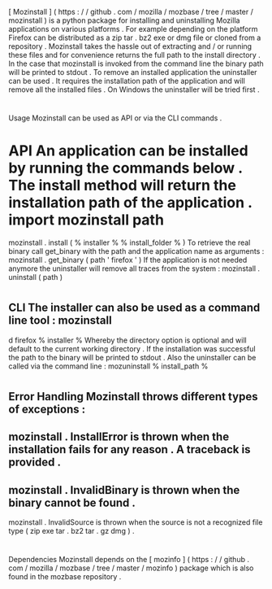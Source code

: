[
Mozinstall
]
(
https
:
/
/
github
.
com
/
mozilla
/
mozbase
/
tree
/
master
/
mozinstall
)
is
a
python
package
for
installing
and
uninstalling
Mozilla
applications
on
various
platforms
.
For
example
depending
on
the
platform
Firefox
can
be
distributed
as
a
zip
tar
.
bz2
exe
or
dmg
file
or
cloned
from
a
repository
.
Mozinstall
takes
the
hassle
out
of
extracting
and
/
or
running
these
files
and
for
convenience
returns
the
full
path
to
the
install
directory
.
In
the
case
that
mozinstall
is
invoked
from
the
command
line
the
binary
path
will
be
printed
to
stdout
.
To
remove
an
installed
application
the
uninstaller
can
be
used
.
It
requires
the
installation
path
of
the
application
and
will
remove
all
the
installed
files
.
On
Windows
the
uninstaller
will
be
tried
first
.
#
Usage
Mozinstall
can
be
used
as
API
or
via
the
CLI
commands
.
#
#
API
An
application
can
be
installed
by
running
the
commands
below
.
The
install
method
will
return
the
installation
path
of
the
application
.
import
mozinstall
path
=
mozinstall
.
install
(
%
installer
%
%
install_folder
%
)
To
retrieve
the
real
binary
call
get_binary
with
the
path
and
the
application
name
as
arguments
:
mozinstall
.
get_binary
(
path
'
firefox
'
)
If
the
application
is
not
needed
anymore
the
uninstaller
will
remove
all
traces
from
the
system
:
mozinstall
.
uninstall
(
path
)
#
#
CLI
The
installer
can
also
be
used
as
a
command
line
tool
:
mozinstall
-
d
firefox
%
installer
%
Whereby
the
directory
option
is
optional
and
will
default
to
the
current
working
directory
.
If
the
installation
was
successful
the
path
to
the
binary
will
be
printed
to
stdout
.
Also
the
uninstaller
can
be
called
via
the
command
line
:
mozuninstall
%
install_path
%
#
Error
Handling
Mozinstall
throws
different
types
of
exceptions
:
-
mozinstall
.
InstallError
is
thrown
when
the
installation
fails
for
any
reason
.
A
traceback
is
provided
.
-
mozinstall
.
InvalidBinary
is
thrown
when
the
binary
cannot
be
found
.
-
mozinstall
.
InvalidSource
is
thrown
when
the
source
is
not
a
recognized
file
type
(
zip
exe
tar
.
bz2
tar
.
gz
dmg
)
.
#
Dependencies
Mozinstall
depends
on
the
[
mozinfo
]
(
https
:
/
/
github
.
com
/
mozilla
/
mozbase
/
tree
/
master
/
mozinfo
)
package
which
is
also
found
in
the
mozbase
repository
.
